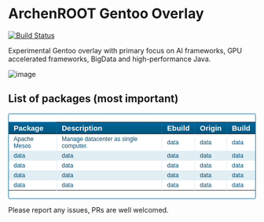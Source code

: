 # ArchenROOT Gentoo Overlay

[![Build Status](https://travis-ci.org/archenroot/gentoo-overlay.svg?branch=master)](https://travis-ci.org/archenroot/gentoo-overlay)

Experimental Gentoo overlay with primary focus on AI frameworks, GPU accelerated frameworks, BigData and high-performance Java.

![image](https://github.com/archenroot/gentoo-overlay/blob/master/images/PenguinDrunk.png "Linux on Steroids")

## List of packages (most important)

<style>
.datagrid table { border-collapse: collapse; text-align: left; width: 100%; }

.datagrid {font: normal 12px/150% Arial, Helvetica, sans-serif; background: #fff; overflow: hidden; border: 1px solid #006699; -webkit-border-radius: 3px; -moz-border-radius: 3px; border-radius: 3px; }

.datagrid table td, .datagrid table th { padding: 3px 10px; }

.datagrid table thead th {background:-webkit-gradient( linear, left top, left bottom, color-stop(0.05, #006699), color-stop(1, #00557F) );background:-moz-linear-gradient( center top, #006699 5%, #00557F 100% );filter:progid:DXImageTransform.Microsoft.gradient(startColorstr='#006699', endColorstr='#00557F');background-color:#006699; color:#FFFFFF; font-size: 15px; font-weight: bold; border-left: 1px solid #0070A8; }

.datagrid table thead th:first-child { border: none; }

.datagrid table tbody td { color: #00496B; border-left: 1px solid #E1EEF4;font-size: 12px;font-weight: normal; }

.datagrid table tbody .alt td { background: #E1EEF4; color: #00496B; }

.datagrid table tbody td:first-child { border-left: none; }

.datagrid table tbody tr:last-child td { border-bottom: none; }

.datagrid table tfoot td div { border-top: 1px solid #006699;background: #E1EEF4;}

.datagrid table tfoot td { padding: 0; font-size: 12px }

.datagrid table tfoot td div{ padding: 2px; }

.datagrid table tfoot td ul { margin: 0; padding:0; list-style: none; text-align: right; }

.datagrid table tfoot  li { display: inline; }

.datagrid table tfoot li a { text-decoration: none; display: inline-block;  padding: 2px 8px; margin: 1px;color: #FFFFFF;border: 1px solid #006699;-webkit-border-radius: 3px; -moz-border-radius: 3px; border-radius: 3px; background:-webkit-gradient( linear, left top, left bottom, color-stop(0.05, #006699), color-stop(1, #00557F) );background:-moz-linear-gradient( center top, #006699 5%, #00557F 100% );filter:progid:DXImageTransform.Microsoft.gradient(startColorstr='#006699', endColorstr='#00557F');background-color:#006699; }

.datagrid table tfoot ul.active, .datagrid table tfoot ul a:hover { text-decoration: none;border-color: #006699; color: #FFFFFF; background: none; background-color:#00557F;}div.dhtmlx_window_active, div.dhx_modal_cover_dv { position: fixed !important; }

</style>
<div class="datagrid"><table>

<thead><tr>
  <th>Package</th>
  <th>Description</th>
  <th>Ebuild</th>
  <th>Origin</th>
  <th>Build</th>
  </tr></thead>
<!-- <tfoot>
  <tr>
    <td colspan="4">
      <div id="paging"><ul><li><a href="#"><span>Previous</span></a></li><li><a href="#" class="active"><span>1</span></a></li><li><a href="#"><span>2</span></a></li><li><a href="#"><span>3</span></a></li><li><a href="#"><span>4</span></a></li><li><a href="#"><span>5</span></a></li><li><a href="#"><span>Next</span></a></li></ul></div></tr></tfoot> -->
      </tfoot>
<tbody><tr>
<td>Apache Mesos</td><td>Manage datacenter as single computer.</td><td>data</td><td>data</td><td>data</td></tr>
<tr class="alt"><td>data</td><td>data</td><td>data</td><td>data</td><td>data</td></tr>
<tr><td>data</td><td>data</td><td>data</td><td>data</td><td>data</td></tr>
<tr class="alt"><td>data</td><td>data</td><td>data</td><td>data</td><td>data</td></tr>
<tr><td>data</td><td>data</td><td>data</td><td>data</td><td>data</td></tr>
</tbody>
</table></div>

Please report any issues, PRs are well welcomed.
